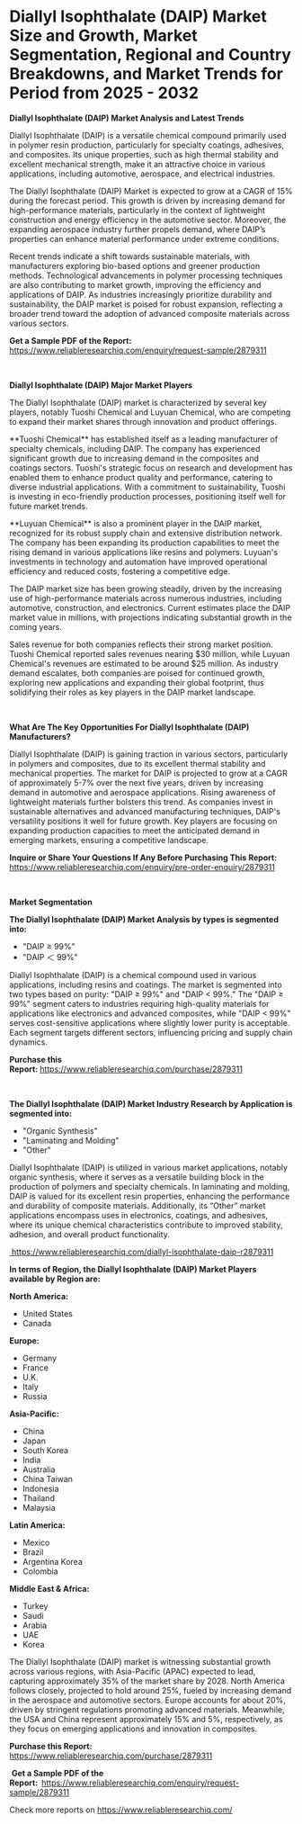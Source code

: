 <p><h1>Diallyl Isophthalate (DAIP) Market Size and Growth, Market Segmentation, Regional and Country Breakdowns, and Market Trends for Period from 2025 -  2032</h1></p><p><strong>Diallyl Isophthalate (DAIP) Market Analysis and Latest Trends</strong></p>
<p><p>Diallyl Isophthalate (DAIP) is a versatile chemical compound primarily used in polymer resin production, particularly for specialty coatings, adhesives, and composites. Its unique properties, such as high thermal stability and excellent mechanical strength, make it an attractive choice in various applications, including automotive, aerospace, and electrical industries.</p><p>The Diallyl Isophthalate (DAIP) Market is expected to grow at a CAGR of 15% during the forecast period. This growth is driven by increasing demand for high-performance materials, particularly in the context of lightweight construction and energy efficiency in the automotive sector. Moreover, the expanding aerospace industry further propels demand, where DAIP’s properties can enhance material performance under extreme conditions.</p><p>Recent trends indicate a shift towards sustainable materials, with manufacturers exploring bio-based options and greener production methods. Technological advancements in polymer processing techniques are also contributing to market growth, improving the efficiency and applications of DAIP. As industries increasingly prioritize durability and sustainability, the DAIP market is poised for robust expansion, reflecting a broader trend toward the adoption of advanced composite materials across various sectors.</p></p>
<p><strong>Get a Sample PDF of the Report:&nbsp;</strong> <a href="https://www.reliableresearchiq.com/enquiry/request-sample/2879311?utm_campaign=2292&utm_medium=2&utm_source=Github&utm_content=ia&utm_term=12032025&utm_id=diallyl-isophthalate-daip">https://www.reliableresearchiq.com/enquiry/request-sample/2879311</a></p>
<p>&nbsp;</p>
<p><strong>Diallyl Isophthalate (DAIP) Major Market Players</strong></p>
<p><p>The Diallyl Isophthalate (DAIP) market is characterized by several key players, notably Tuoshi Chemical and Luyuan Chemical, who are competing to expand their market shares through innovation and product offerings. </p><p>**Tuoshi Chemical** has established itself as a leading manufacturer of specialty chemicals, including DAIP. The company has experienced significant growth due to increasing demand in the composites and coatings sectors. Tuoshi's strategic focus on research and development has enabled them to enhance product quality and performance, catering to diverse industrial applications. With a commitment to sustainability, Tuoshi is investing in eco-friendly production processes, positioning itself well for future market trends.</p><p>**Luyuan Chemical** is also a prominent player in the DAIP market, recognized for its robust supply chain and extensive distribution network. The company has been expanding its production capabilities to meet the rising demand in various applications like resins and polymers. Luyuan's investments in technology and automation have improved operational efficiency and reduced costs, fostering a competitive edge.</p><p>The DAIP market size has been growing steadily, driven by the increasing use of high-performance materials across numerous industries, including automotive, construction, and electronics. Current estimates place the DAIP market value in millions, with projections indicating substantial growth in the coming years.</p><p>Sales revenue for both companies reflects their strong market position. Tuoshi Chemical reported sales revenues nearing $30 million, while Luyuan Chemical's revenues are estimated to be around $25 million. As industry demand escalates, both companies are poised for continued growth, exploring new applications and expanding their global footprint, thus solidifying their roles as key players in the DAIP market landscape.</p></p>
<p>&nbsp;</p>
<p><strong>What Are The Key Opportunities For Diallyl Isophthalate (DAIP) Manufacturers?</strong></p>
<p><p>Diallyl Isophthalate (DAIP) is gaining traction in various sectors, particularly in polymers and composites, due to its excellent thermal stability and mechanical properties. The market for DAIP is projected to grow at a CAGR of approximately 5-7% over the next five years, driven by increasing demand in automotive and aerospace applications. Rising awareness of lightweight materials further bolsters this trend. As companies invest in sustainable alternatives and advanced manufacturing techniques, DAIP's versatility positions it well for future growth. Key players are focusing on expanding production capacities to meet the anticipated demand in emerging markets, ensuring a competitive landscape.</p></p>
<p><strong>Inquire or Share Your Questions If Any Before Purchasing This Report:</strong> <a href="https://www.reliableresearchiq.com/enquiry/pre-order-enquiry/2879311?utm_campaign=2292&utm_medium=2&utm_source=Github&utm_content=ia&utm_term=12032025&utm_id=diallyl-isophthalate-daip">https://www.reliableresearchiq.com/enquiry/pre-order-enquiry/2879311</a></p>
<p>&nbsp;</p>
<p><strong>Market Segmentation</strong></p>
<p><strong>The Diallyl Isophthalate (DAIP) Market Analysis by types is segmented into:</strong></p>
<p><ul><li>"DAIP ≥ 99%"</li><li>"DAIP ＜ 99%"</li></ul></p>
<p><p>Diallyl Isophthalate (DAIP) is a chemical compound used in various applications, including resins and coatings. The market is segmented into two types based on purity: "DAIP ≥ 99%" and "DAIP < 99%." The "DAIP ≥ 99%" segment caters to industries requiring high-quality materials for applications like electronics and advanced composites, while "DAIP < 99%" serves cost-sensitive applications where slightly lower purity is acceptable. Each segment targets different sectors, influencing pricing and supply chain dynamics.</p></p>
<p><strong>Purchase this Report:&nbsp;</strong><a href="https://www.reliableresearchiq.com/purchase/2879311?utm_campaign=2292&utm_medium=2&utm_source=Github&utm_content=ia&utm_term=12032025&utm_id=diallyl-isophthalate-daip">https://www.reliableresearchiq.com/purchase/2879311</a></p>
<p>&nbsp;</p>
<p><strong>The Diallyl Isophthalate (DAIP) Market Industry Research by Application is segmented into:</strong></p>
<p><ul><li>"Organic Synthesis"</li><li>"Laminating and Molding"</li><li>"Other"</li></ul></p>
<p><p>Diallyl Isophthalate (DAIP) is utilized in various market applications, notably organic synthesis, where it serves as a versatile building block in the production of polymers and specialty chemicals. In laminating and molding, DAIP is valued for its excellent resin properties, enhancing the performance and durability of composite materials. Additionally, its “Other” market applications encompass uses in electronics, coatings, and adhesives, where its unique chemical characteristics contribute to improved stability, adhesion, and overall product functionality.</p></p>
<p><a href="https://www.reliableresearchiq.com/diallyl-isophthalate-daip-r2879311?utm_campaign=2292&utm_medium=2&utm_source=Github&utm_content=ia&utm_term=12032025&utm_id=diallyl-isophthalate-daip">&nbsp;https://www.reliableresearchiq.com/diallyl-isophthalate-daip-r2879311</a></p>
<p><strong>In terms of Region, the Diallyl Isophthalate (DAIP) Market Players available by Region are:</strong></p>
<p>
    <p> <strong> North America: </strong>
        <ul>
            <li>United States</li>
            <li>Canada</li>
        </ul>
        </p> 
    <p> <strong> Europe: </strong>
        <ul>
            <li>Germany</li>
            <li>France</li>
            <li>U.K.</li>
            <li>Italy</li>
            <li>Russia</li>
        </ul>
        </p> 
    <p> <strong> Asia-Pacific: </strong>
        <ul>
            <li>China</li>
            <li>Japan</li>
            <li>South Korea</li>
            <li>India</li>
            <li>Australia</li>
            <li>China Taiwan</li>
            <li>Indonesia</li>
            <li>Thailand</li>
            <li>Malaysia</li>
        </ul>
        </p> 
    <p> <strong> Latin America: </strong>
        <ul>
            <li>Mexico</li>
            <li>Brazil</li>
            <li>Argentina Korea</li>
            <li>Colombia</li>
        </ul>
        </p> 
    <p> <strong> Middle East & Africa: </strong>
        <ul>
            <li>Turkey</li>
            <li>Saudi</li>
            <li>Arabia</li>
            <li>UAE</li>
            <li>Korea</li>
        </ul>
    </p>
    </p>
<p><p>The Diallyl Isophthalate (DAIP) market is witnessing substantial growth across various regions, with Asia-Pacific (APAC) expected to lead, capturing approximately 35% of the market share by 2028. North America follows closely, projected to hold around 25%, fueled by increasing demand in the aerospace and automotive sectors. Europe accounts for about 20%, driven by stringent regulations promoting advanced materials. Meanwhile, the USA and China represent approximately 15% and 5%, respectively, as they focus on emerging applications and innovation in composites.</p></p>
<p><strong>Purchase this Report: </strong><a href="https://www.reliableresearchiq.com/purchase/2879311?utm_campaign=2292&utm_medium=2&utm_source=Github&utm_content=ia&utm_term=12032025&utm_id=diallyl-isophthalate-daip">https://www.reliableresearchiq.com/purchase/2879311</a></p>
<p>&nbsp;<strong>Get a Sample PDF of the Report:&nbsp;&nbsp;</strong><a href="https://www.reliableresearchiq.com/enquiry/request-sample/2879311?utm_campaign=2292&utm_medium=2&utm_source=Github&utm_content=ia&utm_term=12032025&utm_id=diallyl-isophthalate-daip">https://www.reliableresearchiq.com/enquiry/request-sample/2879311</a></p>
<p><strong></strong></p>
<p>Check more reports on <a href="https://www.reliableresearchiq.com/?utm_campaign=2292&utm_medium=2&utm_source=Github&utm_content=ia&utm_term=12032025&utm_id=diallyl-isophthalate-daip">https://www.reliableresearchiq.com/</a></p>